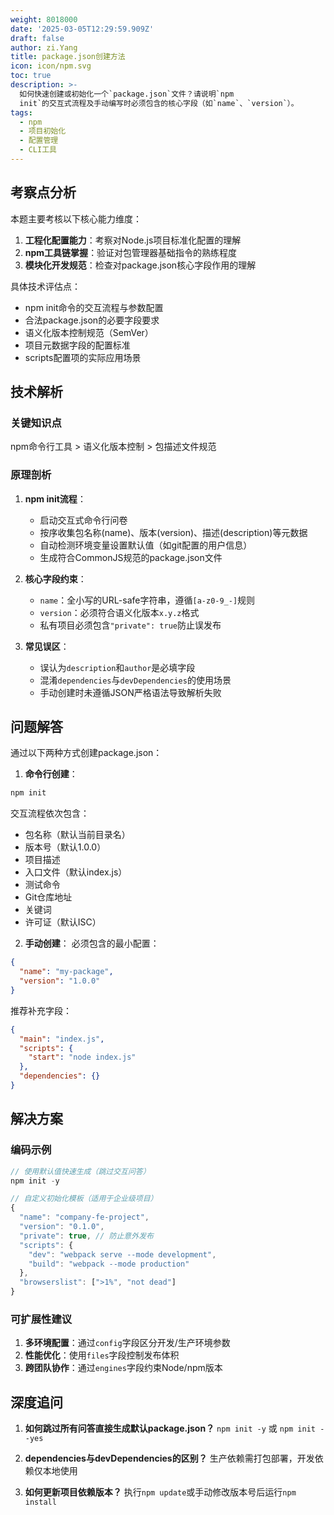 ```yaml
---
weight: 8018000
date: '2025-03-05T12:29:59.909Z'
draft: false
author: zi.Yang
title: package.json创建方法
icon: icon/npm.svg
toc: true
description: >-
  如何快速创建或初始化一个`package.json`文件？请说明`npm
  init`的交互式流程及手动编写时必须包含的核心字段（如`name`、`version`）。
tags:
  - npm
  - 项目初始化
  - 配置管理
  - CLI工具
---
```


## 考察点分析

本题主要考核以下核心能力维度：

1. **工程化配置能力**：考察对Node.js项目标准化配置的理解
2. **npm工具链掌握**：验证对包管理器基础指令的熟练程度
3. **模块化开发规范**：检查对package.json核心字段作用的理解

具体技术评估点：

- npm init命令的交互流程与参数配置
- 合法package.json的必要字段要求
- 语义化版本控制规范（SemVer）
- 项目元数据字段的配置标准
- scripts配置项的实际应用场景

## 技术解析

### 关键知识点

npm命令行工具 > 语义化版本控制 > 包描述文件规范

### 原理剖析

1. **npm init流程**：
   - 启动交互式命令行问卷
   - 按序收集包名称(name)、版本(version)、描述(description)等元数据
   - 自动检测环境变量设置默认值（如git配置的用户信息）
   - 生成符合CommonJS规范的package.json文件

2. **核心字段约束**：
   - `name`：全小写的URL-safe字符串，遵循`[a-z0-9_-]`规则
   - `version`：必须符合语义化版本`x.y.z`格式
   - 私有项目必须包含`"private": true`防止误发布

3. **常见误区**：
   - 误认为`description`和`author`是必填字段
   - 混淆`dependencies`与`devDependencies`的使用场景
   - 手动创建时未遵循JSON严格语法导致解析失败

## 问题解答

通过以下两种方式创建package.json：

1. **命令行创建**：

```bash
npm init
```

交互流程依次包含：

- 包名称（默认当前目录名）
- 版本号（默认1.0.0）
- 项目描述
- 入口文件（默认index.js）
- 测试命令
- Git仓库地址
- 关键词
- 许可证（默认ISC）

2. **手动创建**：
必须包含的最小配置：

```json
{
  "name": "my-package",
  "version": "1.0.0"
}
```

推荐补充字段：

```json
{
  "main": "index.js",
  "scripts": {
    "start": "node index.js"
  },
  "dependencies": {}
}
```

## 解决方案

### 编码示例

```javascript
// 使用默认值快速生成（跳过交互问答）
npm init -y

// 自定义初始化模板（适用于企业级项目）
{
  "name": "company-fe-project",
  "version": "0.1.0",
  "private": true, // 防止意外发布
  "scripts": {
    "dev": "webpack serve --mode development",
    "build": "webpack --mode production"
  },
  "browserslist": [">1%", "not dead"]
}
```

### 可扩展性建议

1. **多环境配置**：通过`config`字段区分开发/生产环境参数
2. **性能优化**：使用`files`字段控制发布体积
3. **跨团队协作**：通过`engines`字段约束Node/npm版本

## 深度追问

1. **如何跳过所有问答直接生成默认package.json？**
   `npm init -y` 或 `npm init --yes`

2. **dependencies与devDependencies的区别？**
   生产依赖需打包部署，开发依赖仅本地使用

3. **如何更新项目依赖版本？**
   执行`npm update`或手动修改版本号后运行`npm install`
